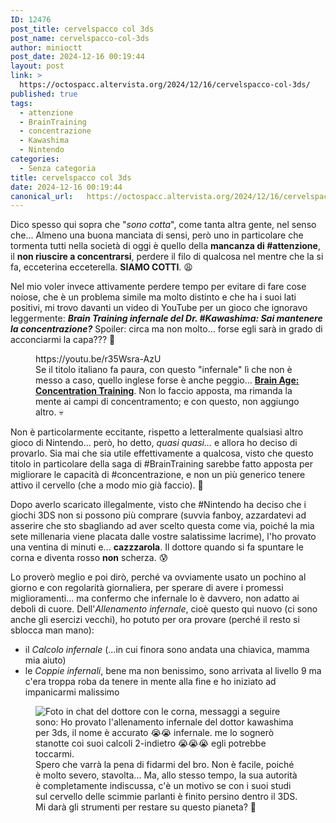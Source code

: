 ```yaml
---
ID: 12476
post_title: cervelspacco col 3ds
post_name: cervelspacco-col-3ds
author: minioctt
post_date: 2024-12-16 00:19:44
layout: post
link: >
  https://octospacc.altervista.org/2024/12/16/cervelspacco-col-3ds/
published: true
tags:
  - attenzione
  - BrainTraining
  - concentrazione
  - Kawashima
  - Nintendo
categories:
  - Senza categoria
title: cervelspacco col 3ds
date: 2024-12-16 00:19:44
canonical_url:   https://octospacc.altervista.org/2024/12/16/cervelspacco-col-3ds/
---
```

<!-- wp:paragraph -->
<p>Dico spesso qui sopra che "<em>sono cotta</em>", come tanta altra gente, nel senso che... Almeno una buona manciata di sensi, però uno in particolare che tormenta tutti nella società di oggi è quello della <strong>mancanza di #attenzione</strong>, il <strong>non riuscire a concentrarsi</strong>, perdere il filo di qualcosa nel mentre che la si fa, ecceterina ecceterella. <strong>SIAMO COTTI</strong>. 😩</p>
<!-- /wp:paragraph -->

<!-- wp:paragraph -->
<p>Nel mio voler invece attivamente perdere tempo per evitare di fare cose noiose, che è un problema simile ma molto distinto e che ha i suoi lati positivi, mi trovo davanti un video di YouTube per un gioco che ignoravo leggermente: <strong><em>Brain Training infernale del Dr. #Kawashima: Sai mantenere la concentrazione?</em></strong> Spoiler: circa ma non molto... forse egli sarà in grado di acconciarmi la capa??? 🥴</p>
<!-- /wp:paragraph -->

<!-- wp:paragraph -->
<p></p>
<!-- /wp:paragraph -->

<!-- wp:embed {"url":"https://youtu.be/r35Wsra-AzU","type":"video","providerNameSlug":"youtube","responsive":true,"className":"wp-embed-aspect-16-9 wp-has-aspect-ratio"} -->
<figure class="wp-block-embed is-type-video is-provider-youtube wp-block-embed-youtube wp-embed-aspect-16-9 wp-has-aspect-ratio"><div class="wp-block-embed__wrapper">
https://youtu.be/r35Wsra-AzU
</div><figcaption class="wp-element-caption">Se il titolo italiano fa paura, con questo "infernale" lì che non è messo a caso, quello inglese forse è anche peggio... <strong><a href="https://youtu.be/r35Wsra-AzU">Brain Age: Concentration Training</a></strong>. Non lo faccio apposta, ma rimanda la mente ai campi di concentramento; e con questo, non aggiungo altro. 💀</figcaption></figure>
<!-- /wp:embed -->

<!-- wp:paragraph -->
<p></p>
<!-- /wp:paragraph -->

<!-- wp:paragraph -->
<p>Non è particolarmente eccitante, rispetto a letteralmente qualsiasi altro gioco di Nintendo... però, ho detto, <em>quasi quasi...</em> e allora ho deciso di provarlo. Sia mai che sia utile effettivamente a qualcosa, visto che questo titolo in particolare della saga di #BrainTraining sarebbe fatto apposta per migliorare le capacità di #concentrazione, e non un più generico tenere attivo il cervello (che a modo mio già faccio). 🔨</p>
<!-- /wp:paragraph -->

<!-- wp:paragraph -->
<p>Dopo averlo scaricato illegalmente, visto che #Nintendo ha deciso che i giochi 3DS non si possono più comprare (suvvia fanboy, azzardatevi ad asserire che sto sbagliando ad aver scelto questa come via, poiché la mia sete millenaria viene placata dalle vostre salatissime lacrime), l'ho provato una ventina di minuti e... <strong>cazzzarola</strong>. Il dottore quando si fa spuntare le corna e diventa rosso <strong>non</strong> scherza. 😰</p>
<!-- /wp:paragraph -->

<!-- wp:paragraph -->
<p>Lo proverò meglio e poi dirò, perché va ovviamente usato un pochino al giorno e con regolarità giornaliera, per sperare di avere i promessi miglioramenti... ma confermo che infernale lo è davvero, non adatto ai deboli di cuore. Dell'<em>Allenamento infernale</em>, cioè questo qui nuovo (ci sono anche gli esercizi vecchi), ho potuto per ora provare (perché il resto si sblocca man mano):</p>
<!-- /wp:paragraph -->

<!-- wp:list -->
<ul class="wp-block-list"><!-- wp:list-item -->
<li>il <em>Calcolo infernale</em> (...in cui finora sono andata una chiavica, mamma mia aiuto)</li>
<!-- /wp:list-item -->

<!-- wp:list-item -->
<li>le <em>Coppie infernali</em>, bene ma non benissimo, sono arrivata al livello 9 ma c'era troppa roba da tenere in mente alla fine e ho iniziato ad impanicarmi malissimo</li>
<!-- /wp:list-item --></ul>
<!-- /wp:list -->

<!-- wp:paragraph -->
<p></p>
<!-- /wp:paragraph -->

<!-- wp:image {"id":12478,"sizeSlug":"full","linkDestination":"none","align":"center"} -->
<figure class="wp-block-image aligncenter size-full"><img src="{{site.cdnurl}}/assets/uploads/2024/12/image-5.png" alt="Foto in chat del dottore con le corna, messaggi a seguire sono:
Ho provato l'allenamento infernale del dottor kawashima per 3ds, il nome è accurato 😭😭
infernale.
me lo sognerò stanotte coi suoi calcoli 2-indietro 😭😭😭
egli potrebbe toccarmi." class="wp-image-12478"/><figcaption class="wp-element-caption">Spero che varrà la pena di fidarmi del bro. Non è facile, poiché è molto severo, stavolta... Ma, allo stesso tempo, la sua autorità è completamente indiscussa, c'è un motivo se con i suoi studi sul cervello delle scimmie parlanti è finito persino dentro il 3DS. Mi darà gli strumenti per restare su questo pianeta? 😤</figcaption></figure>
<!-- /wp:image -->